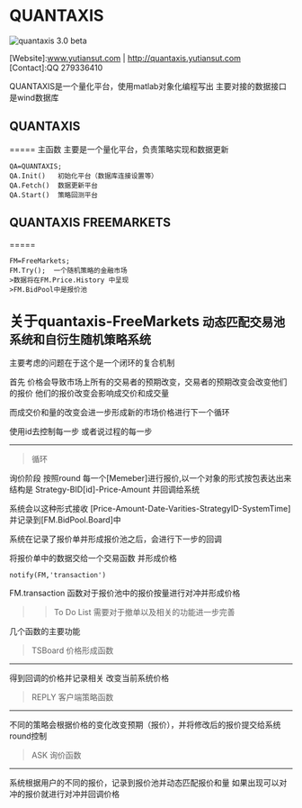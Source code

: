 # QUANTAXIS

![quantaxis 3.0 beta](https://github.com/yutiansut/QUANTAXIS/blob/master/QUANTAXIS.jpg)

[Version]:2.5.1<br>
[Author]:yutiansut<br>
[Website]:www.yutiansut.com | http://quantaxis.yutiansut.com<br>
[Contact]:QQ 279336410<br>


QUANTAXIS是一个量化平台，使用matlab对象化编程写出  主要对接的数据接口是wind数据库

## QUANTAXIS
=====
主函数 主要是一个量化平台，负责策略实现和数据更新
```
QA=QUANTAXIS;
QA.Init()   初始化平台（数据库连接设置等）
QA.Fetch()  数据更新平台
QA.Start()  策略回测平台
```

## QUANTAXIS FREEMARKETS
=====
```
FM=FreeMarkets;
FM.Try();  一个随机策略的金融市场
>数据将在FM.Price.History 中呈现
>FM.BidPool中是报价池

```


<big>关于quantaxis-FreeMarkets</big>
动态匹配交易池系统和自衍生随机策略系统
-------

主要考虑的问题在于这个是一个闭环的复合机制

首先 价格会导致市场上所有的交易者的预期改变，交易者的预期改变会改变他们的报价
他们的报价改变会影响成交价和成交量

而成交价和量的改变会进一步形成新的市场价格进行下一个循环


使用id去控制每一步 或者说过程的每一步

-------
>循环

询价阶段
按照round
每一个[Memeber]进行报价,以一个对象的形式按包表达出来 
结构是  Strategy-BID[id]-Price-Amount
并回调给系统

系统会以这种形式接收
[Price-Amount-Date-Varities-StrategyID-SystemTime] 并记录到[FM.BidPool.Board]中

系统在记录了报价单并形成报价池之后，会进行下一步的回调

将报价单中的数据交给一个交易函数  并形成价格
`````
notify(FM,'transaction')
`````

FM.transaction 函数对于报价池中的报价按量进行对冲并形成价格


>>To Do List
需要对于撤单以及相关的功能进一步完善

几个函数的主要功能

>TSBoard 价格形成函数
-----
得到回调的价格并记录相关
改变当前系统价格


>REPLY 客户端策略函数
-------
不同的策略会根据价格的变化改变预期（报价），并将修改后的报价提交给系统
round控制

>ASK 询价函数
------
系统根据用户的不同的报价，记录到报价池并动态匹配报价和量
如果出现可以对冲的报价就进行对冲并回调价格